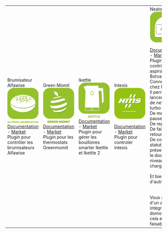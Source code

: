 | | | | | | |
|--- | --- | --- | --- | --- | ---
|Brumisateur Alfawise<img src="alfawiseumist/alfawiseumist_icon.png" width="100" /><br>[Documentation](alfawiseumist/index.md) - [Market](https://market.jeedom.com/index.php?v=d&p=market_display&id=3296)<br/>Plugin pour contrôler les brumisateurs Alfawise|Green Momit<img src="greenmomit/greenmomit_icon.png" width="100" /><br>[Documentation](greenmomit/index.md) - [Market](https://market.jeedom.com/index.php?v=d&p=market_display&id=1081)<br/>Plugin pour les thermostats Greenmomit|Ikettle<img src="ikettle/ikettle_icon.png" width="100" /><br>[Documentation](ikettle/index.md) - [Market](https://market.jeedom.com/index.php?v=d&p=market_display&id=3297)<br/>Plugin pour gérer les bouilloires smarter Ikettle et Ikettle 2|Intesis<img src="intesis/intesis_icon.png" width="100" /><br>[Documentation](intesis/index.md) - [Market](https://market.jeedom.com/index.php?v=d&p=market_display&id=3921)<br/>Plugin pour controler intesis|Neato<img src="neato/neato_icon.png" width="100" /><br>[Documentation](neato/index.md) - [Market](https://market.jeedom.com/index.php?v=d&p=market_display&id=2260)<br/>Plugin pour contrôller votre aspirateur Botvac Connected de chez Neato<br/>Il permet de lancer un cycle de nettoyage turbo ou eco<br/>De mettre en pause<br/>De reprendre<br/>De faire un retour base<br/>De connaitre le statut, la présence sur le dock, le niveau de charge <br/><br/>Et bien d'autres.....<br/><br/><br/>Vous réviez d'un aspirateur intégré à votre domotique, cela est faisable<br/>|Netatmo Thermostat<img src="netatmoThermostat/netatmoThermostat_icon.png" width="100" /><br>[Documentation](netatmoThermostat/index.md) - [Market](https://market.jeedom.com/index.php?v=d&p=market_display&id=1969)<br/>Plugin pour contrôler son thermostat Netatmo.<br/><br/>Le plugin permet de :<br/>-Choisir le mode de fonctionnement du thermostat (programme,max,absent,hors gel, off, consigne manuel)<br/>-Choisir son calendrier (vacances, standard etc...)<br/>- De connaitre la batterie et les niveaux de signals du thermostat<br/>- De connaitre le planning actuel ainsi que le suivant (et l'heure de fin du planning actuel)<br/>- De définir le jour et heure de fin des modes (absent, hors-gel, max et manuel)<br/>- L'ensemble des fonctions sont disponibles via scénarios<br/>- Les deux widgets (dashboard et mobile) permettent d'accéder à toutes ces fonctionnalités|Thermostat<img src="thermostat/thermostat_icon.png" width="100" /><br>[Documentation](thermostat/index.md) - [Market](https://market.jeedom.com/index.php?v=d&p=market_display&id=77)<br/>Ce plugin très puissant et très complet vous permettra de gérer finement la température de votre logement que ce soit pour réchauffer ou refroidir celui-ci. Le plugin apprend de lui même avec le temps le meilleur moyen d'économiser de l'énergie tout en maintenant un confort optimal dans votre logement.
